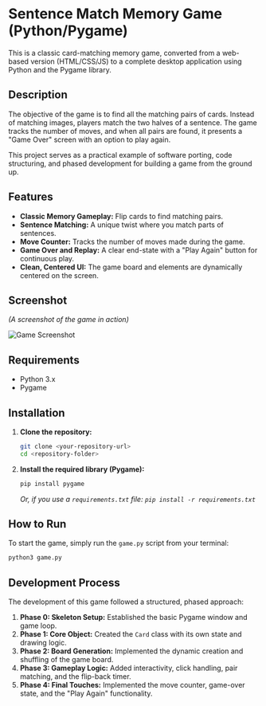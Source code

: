 # Sentence Match Memory Game (Python/Pygame)

This is a classic card-matching memory game, converted from a web-based version (HTML/CSS/JS) to a complete desktop application using Python and the Pygame library.

## Description

The objective of the game is to find all the matching pairs of cards. Instead of matching images, players match the two halves of a sentence. The game tracks the number of moves, and when all pairs are found, it presents a "Game Over" screen with an option to play again.

This project serves as a practical example of software porting, code structuring, and phased development for building a game from the ground up.

## Features

- **Classic Memory Gameplay:** Flip cards to find matching pairs.
- **Sentence Matching:** A unique twist where you match parts of sentences.
- **Move Counter:** Tracks the number of moves made during the game.
- **Game Over and Replay:** A clear end-state with a "Play Again" button for continuous play.
- **Clean, Centered UI:** The game board and elements are dynamically centered on the screen.

## Screenshot

*(A screenshot of the game in action)*

![Game Screenshot](placeholder.png)

## Requirements

- Python 3.x
- Pygame

## Installation

1.  **Clone the repository:**
    ```bash
    git clone <your-repository-url>
    cd <repository-folder>
    ```

2.  **Install the required library (Pygame):**
    ```bash
    pip install pygame
    ```
    *Or, if you use a `requirements.txt` file: `pip install -r requirements.txt`*

## How to Run

To start the game, simply run the `game.py` script from your terminal:

```bash
python3 game.py
```

## Development Process

The development of this game followed a structured, phased approach:

1.  **Phase 0: Skeleton Setup:** Established the basic Pygame window and game loop.
2.  **Phase 1: Core Object:** Created the `Card` class with its own state and drawing logic.
3.  **Phase 2: Board Generation:** Implemented the dynamic creation and shuffling of the game board.
4.  **Phase 3: Gameplay Logic:** Added interactivity, click handling, pair matching, and the flip-back timer.
5.  **Phase 4: Final Touches:** Implemented the move counter, game-over state, and the "Play Again" functionality.
